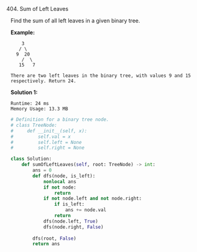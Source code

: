 404. Sum of Left Leaves

Find the sum of all left leaves in a given binary tree.

**Example:**
```
    3
   / \
  9  20
    /  \
   15   7

There are two left leaves in the binary tree, with values 9 and 15 respectively. Return 24.
```

**Solution 1:**
```
Runtime: 24 ms
Memory Usage: 13.3 MB
```
```python
# Definition for a binary tree node.
# class TreeNode:
#     def __init__(self, x):
#         self.val = x
#         self.left = None
#         self.right = None

class Solution:
    def sumOfLeftLeaves(self, root: TreeNode) -> int:
        ans = 0
        def dfs(node, is_left):
            nonlocal ans
            if not node:
                return
            if not node.left and not node.right:
                if is_left:
                    ans += node.val
                return
            dfs(node.left, True)
            dfs(node.right, False)
        
        dfs(root, False)
        return ans
```